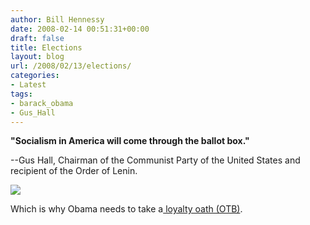 ```yaml
---
author: Bill Hennessy
date: 2008-02-14 00:51:31+00:00
draft: false
title: Elections
layout: blog
url: /2008/02/13/elections/
categories:
- Latest
tags:
- barack_obama
- Gus_Hall
---
```


**"Socialism in America will come through the ballot box."**

 

--Gus Hall, Chairman of the Communist Party of the United States and recipient of the Order of Lenin.

 

![](https://msnbcmedia4.msn.com/j/getty/gyi0051404833.hmedium.jpg)


 

Which is why Obama needs to take a[ loyalty oath (OTB)](https://www.outsidethebeltway.com/archives/2008/02/obama_che_guevara_flag_scandal/).
